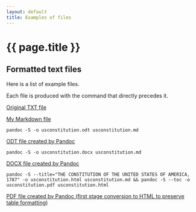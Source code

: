```yaml
---
layout: default
title: Examples of files
---
```


# {{ page.title }}

## Formatted text files

Here is a list of example files. 

Each file is produced with the command that directly precedes it.

<a href="{{ base.url}}/refsheets/examples/usconstitution.txt" target="_blank">Original TXT file</a>

<a href="{{ base.url}}/refsheets/examples/usconstitution.md" target="_blank">My Markdown file</a>

`pandoc -S -o usconstitution.odt usconstitution.md`

<a href="{{ base.url}}/refsheets/examples/usconstitution.odt" target="_blank">ODT file created by Pandoc</a>

`pandoc -S -o usconstitution.docx usconstitution.md`

<a href="{{ base.url}}/refsheets/examples/usconstitution.docx" target="_blank">DOCX file created by Pandoc</a>

`pandoc -S --title="THE CONSTITUTION OF THE UNITED STATES OF AMERICA, 1787" -o usconstitution.html usconstitution.md && pandoc -S --toc -o usconstitution.pdf usconstitution.html`

<a href="{{ base.url}}/refsheets/examples/usconstitution.pdf" target="_blank">PDF file created by Pandoc (first stage conversion to HTML to preserve table formatting)</a>